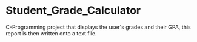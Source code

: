 # Student_Grade_Calculator
C-Programming project that displays the user's grades and their GPA, this report is then written onto a text file.
